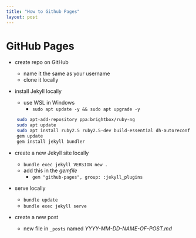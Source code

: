 ```yaml
---
title: "How to Github Pages"
layout: post
---
```


# GitHub Pages

- create repo on GitHub
  - name it the same as your username
  - clone it locally

- install Jekyll locally
  - use WSL in Windows
    - `sudo apt update -y && sudo apt upgrade -y`

```bash
    sudo apt-add-repository ppa:brightbox/ruby-ng
    sudo apt update
    sudo apt install ruby2.5 ruby2.5-dev build-essential dh-autoreconf
    gem update
    gem install jekyll bundler
```

- create a new Jekyll site locally
  - `bundle exec jekyll VERSION new .`
  - add this in the _gemfile_
    - `gem "github-pages", group: :jekyll_plugins`

- serve locally
  - `bundle update`
  - `bundle exec jekyll serve`

- create a new post
  - new file in `_posts` named _YYYY-MM-DD-NAME-OF-POST.md_
